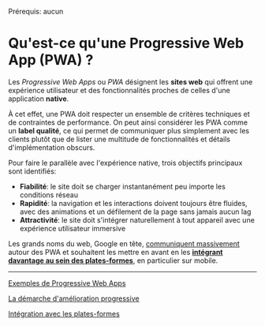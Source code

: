 <span class="requirements">Prérequis: aucun</span>

Qu'est-ce qu'une Progressive Web App (PWA) ?
============================================

Les *Progressive Web Apps* ou *PWA* désignent les **sites web** qui offrent une expérience utilisateur et des fonctionnalités proches de celles d'une application **native**.
 
 À cet effet, une PWA doit respecter un ensemble de critères techniques et de contraintes de performance. On peut ainsi considérer les PWA comme un **label  qualité**, ce qui permet de communiquer plus simplement avec les clients plutôt que de lister une multitude de fonctionnalités et détails d'implémentation obscurs.
 
 Pour faire le parallèle avec l'expérience native, trois objectifs principaux sont identifiés:
  - **Fiabilité**: le site doit se charger instantanément peu importe les conditions réseau
  - **Rapidité**: la navigation et les interactions doivent toujours être fluides, avec des animations et un défilement de la page sans jamais aucun lag
  - **Attractivité**: le site doit s'intégrer naturellement à tout appareil avec une expérience utilisateur immersive
  
 
Les grands noms du web, Google en tête, [communiquent massivement](https://developers.google.com/web/progressive-web-apps/) autour des PWA et souhaitent les mettre en avant en les [**intégrant davantage au sein des plates-formes**](integration.md), en particulier sur mobile.

-----------------------------------------------------

[Exemples de Progressive Web Apps](examples.md)

[La démarche d'amélioration progressive](progressive-enhancement.md)

[Intégration avec les plates-formes](integration.md)
